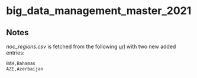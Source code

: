 # big_data_management_master_2021

## Notes

*noc_regions.csv* is fetched from the following [url](https://www.kaggle.com/heesoo37/120-years-of-olympic-history-athletes-and-results?select=noc_regions.csv)
with two new added entries:
```bash
BAH,Bahamas
AZE,Azerbaijan
```
